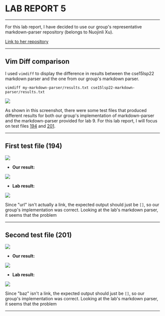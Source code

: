 # LAB REPORT 5

---

For this lab report, I have decided to use our group's representative markdown-parser repository (belongs to Nuojinli Xu). 

[Link to her repository](https://github.com/NuojinliXu/markdown-parser)


---

## Vim Diff comparison

I used ```vimdiff``` to display the difference in results between the cse15lsp22 markdown parser and the one from our group's markdown parser.
```
vimdiff my-markdown-parser/results.txt cse15lsp22-markdown-parser/results.txt
```

![](https://user-images.githubusercontent.com/103203293/173171547-0939c5f7-96e8-4f6f-a90a-aabc9b45c971.png)

As shown in this screenshot, there were some test files that produced different results for both our group's implementation of markdown-parser and the markdown-parser provided for lab 9.
For this lab report, I will focus on test files [194](https://github.com/nidhidhamnani/markdown-parser/blob/main/test-files/194.md) and [201](https://github.com/nidhidhamnani/markdown-parser/blob/main/test-files/201.md).


---

## First test file (194)

![](https://user-images.githubusercontent.com/103203293/173172181-57e9d97e-3d56-4892-904b-678f98579cd1.png)

- **Our result:**

![](https://user-images.githubusercontent.com/103203293/173172923-a46df7a3-11f7-4a45-89c4-e581bd1f0962.png)

- **Lab result:**

![](https://user-images.githubusercontent.com/103203293/173172971-9685a53b-a87b-48c5-8d9a-265b802cfe28.png)

Since "url" isn't actually a link, the expected output should just be ```[]```, so our group's implementation was correct. Looking at the lab's markdown parser, it seems that the problem 


---

## Second test file (201)

![](https://user-images.githubusercontent.com/103203293/173172221-7627b437-8ba6-4dad-b3f5-671bbc13782c.png)

- **Our result:** 

![](https://user-images.githubusercontent.com/103203293/173173044-686a019b-b36a-4117-9f27-d3573bc8bd99.png)

- **Lab result:**

![](https://user-images.githubusercontent.com/103203293/173173007-76a61bcd-9783-4d63-8519-6a295e32c042.png)

Since "baz" isn't a link, the expected output should just be ```[]```, so our group's implementation was correct. Looking at the lab's markdown parser, it seems that the problem


---
